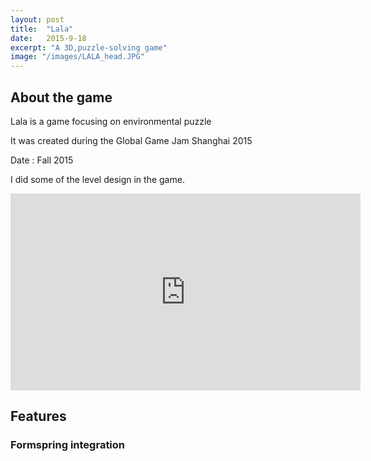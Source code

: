 ```yaml
---
layout: post
title:  "Lala"
date:   2015-9-18
excerpt: "A 3D,puzzle-solving game"
image: "/images/LALA_head.JPG"
---
```


## About the game
Lala is a game focusing on environmental puzzle

It was created during the Global Game Jam Shanghai 2015

Date : Fall 2015

I did some of the level design in the game.

<iframe width="560" height="315" src="https://www.youtube.com/embed/kxW3wgC8fQo" frameborder="0" allow="autoplay; encrypted-media" allowfullscreen></iframe>



## Features
### Formspring integration

